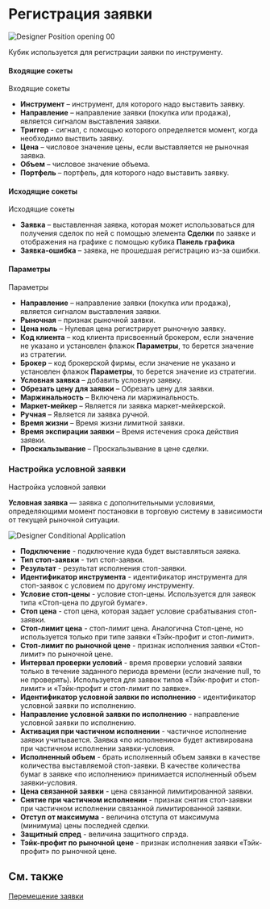 # Регистрация заявки

![Designer Position opening 00](~/images/Designer_Position_opening_00.png)

Кубик используется для регистрации заявки по инструменту.

#### Входящие сокеты

Входящие сокеты

- **Инструмент** – инструмент, для которого надо выставить заявку.
- **Направление** – направление заявки (покупка или продажа), является сигналом выставления заявки.
- **Триггер** \- сигнал, с помощью которого определяется момент, когда необходимо выствить заявку.
- **Цена** – числовое значение цены, если выставляется не рыночная заявка.
- **Объем** – числовое значение объема.
- **Портфель** – портфель, для которого надо выставить заявку.

#### Исходящие сокеты

Исходящие сокеты

- **Заявка** – выставленная заявка, которая может использоваться для получения сделок по ней с помощью элемента **Сделки** по заявке и отображения на графике с помощью кубика **Панель графика**
- **Заявка\-ошибка** – заявка, не прошедшая регистрацию из\-за ошибки.

#### Параметры

Параметры

- **Направление** – направление заявки (покупка или продажа), является сигналом выставления заявки.
- **Рыночная** – признак рыночной заявки.
- **Цена ноль** – Нулевая цена регистрирует рыночную заявку.
- **Код клиента** – код клиента присвоенный брокером, если значение не указано и установлен флажок **Параметры**, то берется значение из стратегии.
- **Брокер** – код брокерской фирмы, если значение не указано и установлен флажок **Параметры**, то берется значение из стратегии.
- **Условная заявка** – добавить условную заявку.
- **Обрезать цену для заявки** – Обрезать цену для заявки.
- **Маржинальность** – Включена ли маржинальность.
- **Маркет\-мейкер** – Является ли заявка маркет\-мейкерской.
- **Ручная** – Является ли заявка ручной.
- **Время жизни** – Время жизни лимитной заявки.
- **Время экспирации заявки** – Время истечения срока действия заявки.
- **Проскальзывание** – Проскальзывание в цене сделки.

### Настройка условной заявки

Настройка условной заявки

**Условная заявка** — заявка с дополнительными условиями, определяющими момент постановки в торговую систему в зависимости от текущей рыночной ситуации.

![Designer Conditional Application](~/images/Designer_Conditional_Application.png)

- **Подключение** \- подключение куда будет выставляться заявка.
- **Тип стоп\-заявки** \- тип стоп\-заявки.
- **Результат** \- результат исполнения стоп\-заявки.
- **Идентификатор инструмента** \- идентификатор инструмента для стоп\-заявок с условием по другому инструменту.
- **Условие стоп\-цены** \- условие стоп\-цены. Используется для заявок типа «Стоп\-цена по другой бумаге».
- **Стоп цена** \- стоп цена, которая задает условие срабатывания стоп\-заявки.
- **Стоп\-лимит цена** \- стоп\-лимит цена. Аналогична Стоп\-цене, но используется только при типе заявки «Тэйк\-профит и стоп\-лимит».
- **Стоп\-лимит по рыночной цене** \- признак исполнения заявки «Стоп\-лимит» по рыночной цене.
- **Интервал проверки условий** \- время проверки условий заявки только в течение заданного периода времени (если значение null, то не проверять). Используется для заявок типов «Тэйк\-профит и стоп\-лимит» и «Тэйк\-профит и стоп\-лимит по заявке».
- **Идентификатор условной заявки по исполнению** \- идентификатор условной заявки по исполнению.
- **Направление условной заявки по исполнению** \- направление условной заявки по исполнению.
- **Активация при частичном исполнении** \- частичное исполнение заявки учитывается. Заявка «по исполнению» будет активирована при частичном исполнении заявки\-условия.
- **Исполненный объем** \- брать исполненный объем заявки в качестве количества выставляемой стоп\-заявки. В качестве количества бумаг в заявке «по исполнению» принимается исполненный объем заявки\-условия.
- **Цена связанной заявки** \- цена связанной лимитированной заявки.
- **Снятие при частичном исполнении** \- признак снятия стоп\-заявки при частичном исполнении связанной лимитированной заявки.
- **Отступ от максимума** \- величина отступа от максимума (минимума) цены последней сделки.
- **Защитный спред** \- величина защитного спрэда.
- **Тэйк\-профит по рыночной цене** \- признак исполнения заявки «Тэйк\-профит» по рыночной цене.

## См. также

[Перемещение заявки](Designer_Orders_Moving.md)
